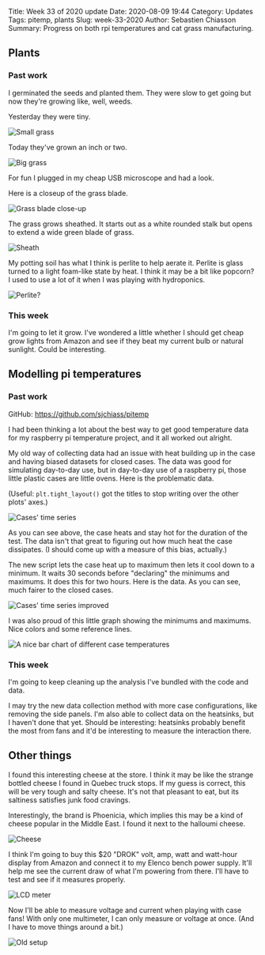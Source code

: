 Title: Week 33 of 2020 update
Date: 2020-08-09 19:44
Category: Updates
Tags: pitemp, plants
Slug: week-33-2020
Author: Sebastien Chiasson
Summary: Progress on both rpi temperatures and cat grass manufacturing.

## Plants

### Past work

I germinated the seeds and planted them. They were slow to get going but now they're growing like, well, weeds.

Yesterday they were tiny.

![Small grass]({static}images/updates/33/20200808_080757.jpg)

Today they've grown an inch or two.

![Big grass]({static}images/updates/33/20200809_175639.jpg)

For fun I plugged in my cheap USB microscope and had a look.

Here is a closeup of the grass blade.

![Grass blade close-up]({static}images/updates/33/vlcsnap-2020-08-09-17h43m40s438.png)

The grass grows sheathed. It starts out as a white rounded stalk but opens to extend a wide green blade of grass.

![Sheath]({static}images/updates/33/vlcsnap-2020-08-09-17h48m31s086.png)

My potting soil has what I think is perlite to help aerate it. Perlite is glass turned to a light foam-like state by heat. I think it may be a bit like popcorn? I used to use a lot of it when I was playing with hydroponics.

![Perlite?]({static}images/updates/33/vlcsnap-2020-08-09-17h50m21s554.png)

### This week

I'm going to let it grow. I've wondered a little whether I should get cheap grow lights from Amazon and see if they beat my current bulb or natural sunlight. Could be interesting.

## Modelling pi temperatures

### Past work

GitHub: <https://github.com/sjchiass/pitemp>

I had been thinking a lot about the best way to get good temperature data for my raspberry pi temperature project, and it all worked out alright.

My old way of collecting data had an issue with heat building up in the case and having biased datasets for closed cases. The data was good for simulating day-to-day use, but in day-to-day use of a raspberry pi, those little plastic cases are little ovens. Here is the problematic data.

(Useful: `plt.tight_layout()` got the titles to stop writing over the other plots' axes.)

![Cases' time series]({static}images/updates/33/timeseries.png)

As you can see above, the case heats and stay hot for the duration of the test. The data isn't that great to figuring out how much heat the case dissipates. (I should come up with a measure of this bias, actually.)

The new script lets the case heat up to maximum then lets it cool down to a minimum. It waits 30 seconds before "declaring" the minimums and maximums. It does this for two hours. Here is the data. As you can see, much fairer to the closed cases.

![Cases' time series improved]({static}images/updates/33/time_series_better.png)

I was also proud of this little graph showing the minimums and maximums. Nice colors and some reference lines.

![A nice bar chart of different case temperatures]({static}images/updates/33/minmax_temps.png)

### This week

I'm going to keep cleaning up the analysis I've bundled with the code and data.

I may try the new data collection method with more case configurations, like removing the side panels. I'm also able to collect data on the heatsinks, but I haven't done that yet. Should be interesting: heatsinks probably benefit the most from fans and it'd be interesting to measure the interaction there.

## Other things

I found this interesting cheese at the store. I think it may be like the strange bottled cheese I found in Quebec truck stops. If my guess is correct, this will be very tough and salty cheese. It's not that pleasant to eat, but its saltiness satisfies junk food cravings.

Interestingly, the brand is Phoenicia, which implies this may be a kind of cheese popular in the Middle East. I found it next to the halloumi cheese.

![Cheese]({static}images/updates/33/20200809_131912.jpg)

I think I'm going to buy this $20 "DROK" volt, amp, watt and watt-hour display from Amazon and connect it to my Elenco bench power supply. It'll help me see the current draw of what I'm powering from there. I'll have to test and see if it measures properly.

![LCD meter]({static}images/updates/33/voltmeter.jpg)

Now I'll be able to measure voltage and current when playing with case fans! With only one multimeter, I can only measure or voltage at once. (And I have to move things around a bit.)

![Old setup]({static}images/updates/33/20200704_192253.jpg)
